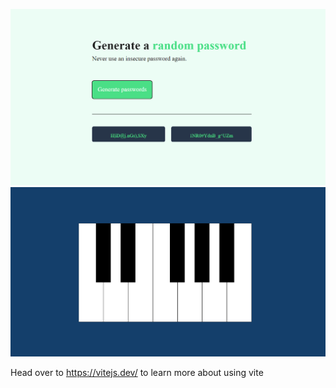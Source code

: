 





![Alt text](<Screenshot 2024-01-08 115801.png>) ![Alt text](<Screenshot 2024-01-07 130135.png>)

Head over to https://vitejs.dev/ to learn more about using vite
